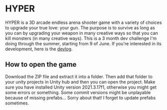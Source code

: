 # HYPER

HYPER is a 3D arcade endless arena shooter game with a variety of choices to upgrade your true love: your gun. The purpose is to survive as long as you can by upgrading your weapon in many creative ways so that you can kill monsters (in many creative ways). This is a 3 month dev challenge I'm doing through the summer, starting from 9 of June. If you're interested in its development, here is the [devlog](https://github.com/Mutoxicated/HYPER/blob/main/devlog.md).

## How to open the game

Download the ZIP file and extract it into a folder. Then add that folder to your unity projects in Unity hub and then you can open the project. Make sure you have installed Unity version 2021.3.17f1, otherwise you might get some errors or something. Some commit versions might be unplayable because of missing prefabs... Sorry about that! I forget to update prefabs sometimes.
